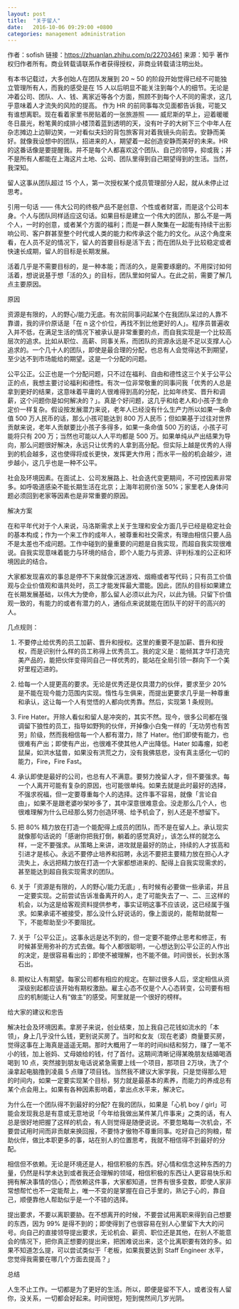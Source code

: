 ```yaml
---
layout: post
title:  "关于留人"
date:   2016-10-06 09:29:00 +0800
categories: management administration
---
```


作者：sofish
链接：https://zhuanlan.zhihu.com/p/22703461
来源：知乎
著作权归作者所有。商业转载请联系作者获得授权，非商业转载请注明出处。

有本书记载过，大多创始人在团队发展到 20 ~ 50 的阶段开始觉得已经不可能独立管理所有人，而我的感受是在 15 人以后明显不能关注到每个人的细节。无论是冲着公司、团队、人、钱、离家近等各个方面，照顾不到每个人不同的需求，这几乎意味着人才流失的风险的提高。
作为 HR 的前同事每次见面都告诉我，可能又有谁想离职。现在看着家里书房贴着的一张旅游照 —— 威尼斯的早上，迎着暖暖冬日晨光，粉笔黄的成排小楼顶着蓝到透明的天，没有叶子的大树下三个中年人在杂志摊边上边聊边笑，一对看似夫妇的背包旅客背对着我镜头向前去。安静而美好。就像我设想中的团队，招进来的人，期望着一起创造安静而美好的未来。HR 的这番话像是要提醒我。并不是每个人都喜欢这个团队、自己的领导，抑或我；并不是所有人都能在上海这片土地、公司、团队里得到自己期望得到的生活。当然，我深知。

留人这事从团队超过 15 个人，第一次授权某个成员管理部分人起，就从未停止过思考。

引用一句话 —— 伟大公司的终极产品不是创意、个性或者财富，而是这个公司本身。个人与团队同样适应这句话。如果目标是建立一个伟大的团队，那么不是一两个人，一时的创意，或者某个方面的福利；而是一群人聚集在一起能有持续干出影响公司、客户群甚至整个时代或人类的能力和传承这个能力的文化。从这个角度来看，在人员不足的情况下，留人的首要目标是活下去；而在团队处于比较稳定或者快速长成期，留人的目标是长期发展。

活着几乎是不需要目标的，是一种本能；而活的久，是需要琢磨的。不用探讨如何活着，想说说基于想「活的久」的目标，团队里如何留人。在此之前，需要了解几点主要原因。

原因

资源是有限的，人的野心/能力无底。有次前同事问起某个在我团队呆过的人靠不靠谱，我的评价原话是「在 n 这个价位，再找不到比他更好的人」。程序员普遍收入并不低，在满足生活的情况下被承认是非常重要的点，而自我实现是一个比较高层次的追求。比如从职位、高薪、同事关系，而团队的资源永远是不足以支撑人心追求的。一个几十人的团队，即使是最合理的分配，也总有人会觉得达不到期望，至少达不到市场能给的期望。这是一个分配的问题。

公平公正。公正也是一个分配问题，只不过在福利、自由和德性这三个关于公平公正的点，我想主要讨论福利和德性。有次一位非常敬重的同事问我「优秀的人总是拿到更好的结果，这意味着平庸的人很难得到高的分配，比如年终奖、晋升和调薪，这个问题你是如何解决的？」。真是个好问题，这几乎和给老人和小孩子生命定价一样复杂。假设按发展潜力来说，老年人已经没有什么生产力所以如果一条命值 500 万人民币的话，那么小孩可能达到 800 万人民币；但如果基于过往对世界贡献来说，老年人贡献要比小孩子多得多，如果一条命值 500 万的话，小孩子可能将只有 200 万；当然也可能以人人平均都是 500 万。如果单纯从产出结果为导向，那么问题很好解决，永远只让优秀的人拿到高分配。但实际上越是优秀的人得到的机会越多，这也使得将成长更快，发挥更大作用；而水平一般的机会越少，进步越小，这几乎也是一种不公平。

社会及环境因素。在面试上、公司发展路上、社会迭代变更期间，不可控因素非常多。如呼吸道感染不能长期生活在北京；上海年初房价涨 50%；家里老人身体问题必须回到老家等因素也是非常重要的原因。

解决方案

在和平年代对于个人来说，马洛斯需求上关于生理和安全方面几乎已经是稳定社会的基本构成；作为一个来工作的成年人，被尊重和社交需求，有理由相信只要人品不是太差也不成问题。工作中碰到的量重要的问题是自我实现，而超自我实现很难说。自我实现意味着能力与环境的结合，即个人能力与资源、评判标准的公正和环境因此的结合。

大家都发现喜欢的事总是停不下来就像沉迷游戏、烟瘾或者写代码；只有员工价值观与企业价值观和谐共处时，员工才能发挥最大潜能。因此，团队的目标如果建立在长期发展基础，以伟大为使命，那么留人必须以此为尺，以此为镜。只留下价值观一致的，有能力的或者有潜力的人，通俗点来说就能在团队干的好干的高兴的人。

几点规则：

1. 不要停止给优秀的员工加薪、晋升和授权。这里的重要不是加薪、晋升和授权，而是识别什么样的员工称得上优秀员工。我的定义是：能倾其才华打造完美产品的，能把伙伴变得同自己一样优秀的，能站在全局引领一群向下一个美好里程迈进的。

2. 给每一个人提更高的要求。无论是优秀还是仅具潜力的伙伴，要求至少 20% 是不能在现今能力范围内实现。惰性与生俱来，而提出更要求几乎是一种尊重和承认，这让每一个人有觉悟的人都向优秀靠。然后，实现第 1 条规则。

3. Fire Hater。开除人看似和留人是冲突的，其实不然。现今，很多公司都在强调留下狼性的员工，指导如野狗的伙伴，开掉像小白兔一样的「无功劳也有苦劳」阶级，然而我相信每一个人都有潜力，除了 Hater。他们即使有能力，也很难有产出；即使有产出，也很难不使其他人产出降低。Hater 如毒瘤，如老鼠屎，如洪水猛兽，如果没有洪荒之力，没有我佛慈悲，没有真主感化一切的能力，Fire，Fire Fast。

4. 承认即使是最好的公司，也总有人不满意。要努力挽留人才，但不要强求。每一个人离开可能有复杂的原因，也可能很单纯。如果去就是此时最好的选择，不强求祝福，但一定要尊重每个人的选择。这件事不容易，就像「言论自由」，如果不是跟老婆吵架吵多了，其中深意很难意会。没走那么几个人，也很难理解为什么已经那么努力创造环境、给予机会了，别人还是不想留下。

5. 把 80% 精力放在打造一个能配得上成员的团队，而不是在留人上。承认现实就像那句话说的「感谢你把我打倒，躺着的感觉真好」，该怎么样的就怎么样，一定不要强求。从策略上来讲，进攻就是最好的防止，持续的人才拔高和引进才是核心。永远不要停止培养和招聘，永远不要把主要精力放在担心人才流失上，永远把精力放在打造一个大家都想进来的、配得上自我实现需求的，甚至能达到超自我实现需求的团队。

6. 关于「资源是有限的，人的野心/能力无底」, 有时候有必要做一些承诺，并且一定要实现。之前尝试告诉准备离开的人，走了可能失去了一、二、三这样的机会，以为这是给客观资料提供参考，事实证明这事不应该说，这已经属于强求。如果承诺不被接受，那么没什么好说话的，像上面说的，能帮助就帮一下，不能帮助至少不要阻扰。

7. 关于「公平公正」。这事永远是达不到的，但一定要不能停止思考和修正，有时候甚至用弥补的方式去做。每个人都很聪明，一心想达到公平公正的人作出的决定，是很容易看出的；即使不被理解，也不能不做。时间很长，长到水落石出。

8. 期权让人有期望。每家公司都有相应的规定。在聊过很多人后，坚定相信从资深级别起都应该开始有期权激励。雇主心态不仅是个人心态转变，公司要有相应的机制能让人有“做主”的感受。阿里就是一个很好的榜样。


给大家的建议和忠告

解决社会及环境因素。拿房子来说，创业结束，加上我自己花钱如流水的「本领」，身上几乎没什么钱，更别说买房了。当时和女友（现在老婆）商量要买房，觉得这事在上海真是遥遥无期。那时大概用了一年的时间纠结和努力，赚了一笔不小的钱，加上爸妈、丈母娘给的钱，付了首付。这期间清晰记得某晚朋友结婚喝酒喝到 10 点，突然接到朋友电话说紧急需要上线一个项目，那项目 2万块，洗了个澡拿起电脑撸到凌晨 5 点赚了项目钱。当然我不建议大家学我，只是觉得那么短的时间内，如果一定要实现某个目标，努力就是最基本的素养，而能力的养成总有某个点会用上。如果有各种因素影响着，拿出点水平来，解决它。

为什么在一个团队得不到最好的分配? 在我的团队，如果是「心机 boy / girl」可能会发现我总是有意或无意地说「今年给我做出某件某几件事来」之类的话，有人总是很好地把握了这样的机会，有人则觉得是随便说说。不要忽略每一次机会，不要尝试用时间而非贡献来换回报，不要恃才傲物不尊重同事。吃好自己的狗粮，帮助伙伴，做比本职更多的事，站在别人的位置思考，我就不相信得不到最好的分配。

相信但不依赖。无论是环境还是人，相信积极的东西。好心情和信念这种东西的力量，仍然是科学未达到或者我还会理解的领域，相信积极的东西让人更容易快乐和拥有解决事情的信心；而依赖这件事，大家都知道，世界有很多变数，即使人家非常想帮忙也不一定能帮上，唯一不变的是掌握在自己手里的，熟记于心的，靠自己，顺便靠他人帮助似乎是一个不错的选择。

提出要求，不要以离职要胁。在不想离开的时候，不要尝试用离职来得到自己想要的东西，因为 99% 是得不到的；即使得到了也很容易在别人心里留下大大的问号。向自己的直接领导提出要求，无论机会、薪资、职位还是其他，在别人不能意会的情况下，把你真正想要的提出来，把困难说出来，这个比离职要有效的多。如果不知道怎么提，可以尝试类似于「老板，如果我要达到 Staff Engineer 水平，您觉得我需要在哪几个方面去提高？」


总结

人生不止工作。一切都是为了更好的生活。所以，即便是留不下人，或者没有人留你，没关系，一切都会好起来。时间很短，短到愰然间几岁光阴。
